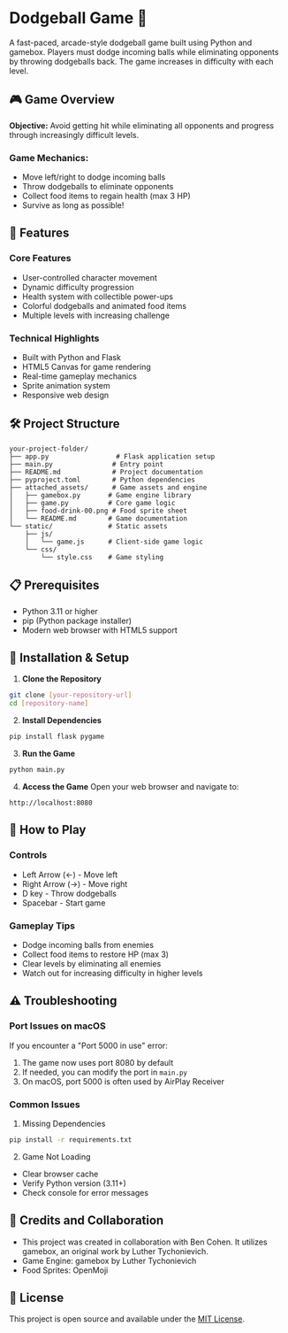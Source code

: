 # Dodgeball Game 🎯

A fast-paced, arcade-style dodgeball game built using Python and gamebox. Players must dodge incoming balls while eliminating opponents by throwing dodgeballs back. The game increases in difficulty with each level.

## 🎮 Game Overview

**Objective:** Avoid getting hit while eliminating all opponents and progress through increasingly difficult levels.

### Game Mechanics:
* Move left/right to dodge incoming balls
* Throw dodgeballs to eliminate opponents
* Collect food items to regain health (max 3 HP)
* Survive as long as possible!

## 🚀 Features

### Core Features
* User-controlled character movement
* Dynamic difficulty progression
* Health system with collectible power-ups
* Colorful dodgeballs and animated food items
* Multiple levels with increasing challenge

### Technical Highlights
* Built with Python and Flask
* HTML5 Canvas for game rendering
* Real-time gameplay mechanics
* Sprite animation system
* Responsive web design

## 🛠️ Project Structure
```
your-project-folder/
├── app.py                 # Flask application setup
├── main.py               # Entry point
├── README.md             # Project documentation
├── pyproject.toml        # Python dependencies
├── attached_assets/      # Game assets and engine
│   ├── gamebox.py       # Game engine library
│   ├── game.py          # Core game logic
│   ├── food-drink-00.png # Food sprite sheet
│   └── README.md        # Game documentation
└── static/              # Static assets
    ├── js/
    │   └── game.js      # Client-side game logic
    └── css/
        └── style.css    # Game styling
```

## 📋 Prerequisites
- Python 3.11 or higher
- pip (Python package installer)
- Modern web browser with HTML5 support

## 🔧 Installation & Setup

1. **Clone the Repository**
```bash
git clone [your-repository-url]
cd [repository-name]
```

2. **Install Dependencies**
```bash
pip install flask pygame
```

3. **Run the Game**
```bash
python main.py
```

4. **Access the Game**
Open your web browser and navigate to:
```
http://localhost:8080
```

## 🎯 How to Play

### Controls
* Left Arrow (←) - Move left
* Right Arrow (→) - Move right
* D key - Throw dodgeballs
* Spacebar - Start game

### Gameplay Tips
* Dodge incoming balls from enemies
* Collect food items to restore HP (max 3)
* Clear levels by eliminating all enemies
* Watch out for increasing difficulty in higher levels

## ⚠️ Troubleshooting

### Port Issues on macOS
If you encounter a "Port 5000 in use" error:
1. The game now uses port 8080 by default
2. If needed, you can modify the port in `main.py`
3. On macOS, port 5000 is often used by AirPlay Receiver

### Common Issues
1. Missing Dependencies
```bash
pip install -r requirements.txt
```

2. Game Not Loading
- Clear browser cache
- Verify Python version (3.11+)
- Check console for error messages

## 👥 Credits and Collaboration
- This project was created in collaboration with Ben Cohen. It utilizes gamebox, an original work by Luther Tychonievich.
- Game Engine: gamebox by Luther Tychonievich
- Food Sprites: OpenMoji

## 📄 License

This project is open source and available under the [MIT License](LICENSE).